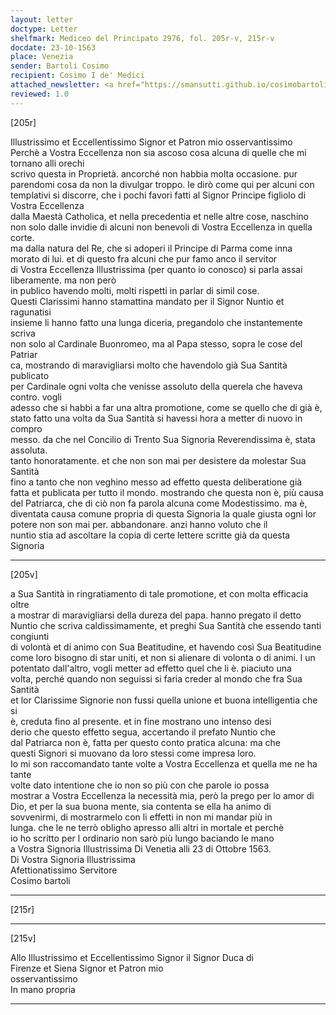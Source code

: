 ```yaml
---
layout: letter
doctype: Letter
shelfmark: Mediceo del Principato 2976, fol. 205r-v, 215r-v
docdate: 23-10-1563
place: Venezia
sender: Bartoli Cosimo
recipient: Cosimo I de' Medici
attached_newsletter: <a href="https://smansutti.github.io/cosimobartoli/texts/3079_055/">3079_055</a>
reviewed: 1.0
---
```


[205r]  
  
  
Illustrissimo et Eccellentissimo Signor et Patron mio osservantissimo  
Perchè a Vostra Eccellenza non sia ascoso cosa alcuna di quelle che mi tornano alli orechi  
scrivo questa in Proprietà. ancorché non habbia molta occasione. pur  
parendomi cosa da non la divulgar troppo. le dirò come qui per alcuni con  
templativi si discorre, che i pochi favori fatti al Signor Principe figliolo di Vostra Eccellenza  
dalla Maestà Catholica, et nella precedentia et nelle altre cose, naschino  
non solo dalle invidie di alcuni non benevoli di Vostra Eccellenza in quella corte.  
ma dalla natura del Re, che si adoperi il Principe di Parma come inna  
morato di lui. et di questo fra alcuni che pur famo anco il servitor  
di Vostra Eccellenza Illustrissima (per quanto io conosco) si parla assai liberamente. ma non però  
in publico havendo molti, molti rispetti in parlar di simil cose.  
Questi Clarissimi hanno stamattina mandato per il Signor Nuntio et ragunatisi  
insieme li hanno fatto una lunga diceria, pregandolo che instantemente scriva  
non solo al Cardinale Buonromeo, ma al Papa stesso, sopra le cose del Patriar  
ca, mostrando di maravigliarsi molto che havendolo già Sua Santità publicato  
per Cardinale ogni volta che venisse assoluto della querela che haveva contro. vogli  
adesso che si habbi a far una altra promotione, come se quello che di già è,  
stato fatto una volta da Sua Santità si havessi hora a metter di nuovo in compro  
messo. da che nel Concilio di Trento Sua Signoria Reverendissima è, stata assoluta.  
tanto honoratamente. et che non son mai per desistere da molestar Sua Santità  
fino a tanto che non veghino messo ad effetto questa deliberatione già  
fatta et publicata per tutto il mondo. mostrando che questa non è, più causa  
del Patriarca, che di ciò non fa parola alcuna come Modestissimo. ma è,  
diventata causa comune propria di questa Signoria la quale giusta ogni lor  
potere non son mai per. abbandonare. anzi hanno voluto che il  
nuntio stia ad ascoltare la copia di certe lettere scritte già da questa Signoria  
  
---  

[205v]  
  
  
a Sua Santità in ringratiamento di tale promotione, et con molta efficacia oltre  
a mostrar di maravigliarsi della dureza del papa. hanno pregato il detto  
Nuntio che scriva caldissimamente, et preghi Sua Santità che essendo tanti congiunti  
di volontà et di animo con Sua Beatitudine, et havendo così Sua Beatitudine  
come loro bisogno di star uniti, et non si alienare di volonta o di animi. l un  
potentato dall'altro, vogli metter ad effetto quel che li è. piaciuto una  
volta, perché quando non seguissi si faria creder al mondo che fra Sua Santità  
et lor Clarissime Signorie non fussi quella unione et buona intelligentia che si  
è, creduta fino al presente. et in fine mostrano uno intenso desi  
derio che questo effetto segua, accertando il prefato Nuntio che  
dal Patriarca non è, fatta per questo conto pratica alcuna: ma che  
questi Signori si muovano da loro stessi come impresa loro.  
Io mi son raccomandato tante volte a Vostra Eccellenza et quella me ne ha tante  
volte dato intentione che io non so più con che parole io possa  
mostrar a Vostra Eccellenza la necessità mia, però la prego per lo amor di  
Dio, et per la sua buona mente, sia contenta se ella ha animo di  
sovvenirmi, di mostrarmelo con li effetti in non mi mandar più in   
lunga. che le ne terrò obligho apresso alli altri in mortale et perchè  
io ho scritto per l ordinario non sarò più lungo baciando le mano  
a Vostra Signoria Illustrissima Di Venetia alli 23 di Ottobre 1563.  
Di Vostra Signoria Illustrissima  
Afettionatissimo Servitore  
Cosimo bartoli  
  
---  

[215r]  
  
  
  
---  

[215v]  
  
  
Allo Illustrissimo et Eccellentissimo Signor il Signor Duca di  
Firenze et Siena Signor et Patron mio  
osservantissimo  
In mano propria  
  
---  

